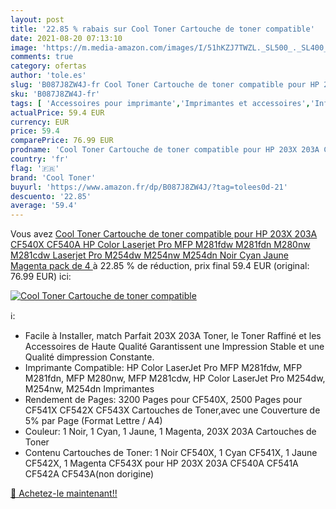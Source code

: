 ```yaml
---
layout: post
title: '22.85 % rabais sur Cool Toner Cartouche de toner compatible'
date: 2021-08-20 07:13:10
image: 'https://m.media-amazon.com/images/I/51hKZJ7TWZL._SL500_._SL400_.jpg'
comments: true
category: ofertas
author: 'tole.es'
slug: 'B087J8ZW4J-fr Cool Toner Cartouche de toner compatible pour HP 203X 203A...'
sku: 'B087J8ZW4J-fr'
tags: [ 'Accessoires pour imprimante','Imprimantes et accessoires','Informatique','Toners','cool toner', ]
actualPrice: 59.4 EUR
currency: EUR
price: 59.4
comparePrice: 76.99 EUR
prodname: 'Cool Toner Cartouche de toner compatible pour HP 203X 203A CF540X CF540A HP Color Laserjet Pro MFP M281fdw M281fdn M280nw M281cdw Laserjet Pro M254dw M254nw M254dn  Noir Cyan Jaune Magenta pack de 4 '
country: 'fr'
flag: '🇫🇷'
brand: 'Cool Toner'
buyurl: 'https://www.amazon.fr/dp/B087J8ZW4J/?tag=tolees0d-21'
descuento: '22.85'
average: '59.4'
---
```


Vous avez [Cool Toner Cartouche de toner compatible pour HP 203X 203A CF540X CF540A HP Color Laserjet Pro MFP M281fdw M281fdn M280nw M281cdw Laserjet Pro M254dw M254nw M254dn  Noir Cyan Jaune Magenta pack de 4 ](https://www.amazon.fr/dp/B087J8ZW4J/?tag=tolees0d-21)  à  22.85 % de réduction, prix final  59.4 EUR (original: 76.99 EUR) ici:

[![Cool Toner Cartouche de toner compatible](https://m.media-amazon.com/images/I/51hKZJ7TWZL._SL500_._SL400_.jpg)](https://www.amazon.fr/dp/B087J8ZW4J/?tag=tolees0d-21)

ℹ️:

- Facile à Installer, match Parfait 203X 203A Toner, le Toner Raffiné et les Accessoires de Haute Qualité Garantissent une Impression Stable et une Qualité dimpression Constante.
- Imprimante Compatible: HP Color LaserJet Pro MFP M281fdw, MFP M281fdn, MFP M280nw, MFP M281cdw, HP Color LaserJet Pro M254dw, M254nw, M254dn Imprimantes
- Rendement de Pages: 3200 Pages pour CF540X, 2500 Pages pour CF541X CF542X CF543X Cartouches de Toner,avec une Couverture de 5% par Page (Format Lettre / A4)
- Couleur: 1 Noir, 1 Cyan, 1 Jaune, 1 Magenta, 203X 203A Cartouches de Toner
- Contenu Cartouches de Toner: 1 Noir CF540X, 1 Cyan CF541X, 1 Jaune CF542X, 1 Magenta CF543X pour HP 203X 203A CF540A CF541A CF542A CF543A(non dorigine)

[🛒 Achetez-le maintenant!!](https://www.amazon.fr/dp/B087J8ZW4J/?tag=tolees0d-21)
